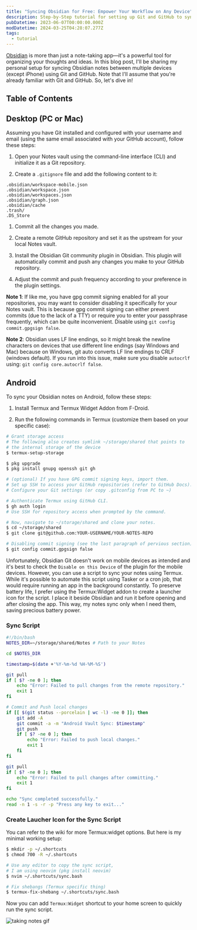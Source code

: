 ```yaml
---
title: "Syncing Obsidian for Free: Empower Your Workflow on Any Device"
description: Step-by-Step tutorial for setting up Git and GitHub to sync Obsidian notes between multiple devices for free.
pubDatetime: 2023-06-07T00:00:00.000Z
modDatetime: 2024-03-25T04:28:07.277Z
tags:
  - tutorial
---
```


[Obsidian](https://obsidian.md/) is more than just a note-taking app—it's a powerful tool for organizing your thoughts and ideas. In this blog post, I'll be sharing my personal setup for syncing Obsidian notes between multiple devices (except iPhone) using Git and GitHub. Note that I'll assume that you're already familiar with Git and GitHub. So, let's dive in!

## Table of Contents

## Desktop (PC or Mac)

Assuming you have Git installed and configured with your username and email (using the same email associated with your GitHub account), follow these steps:

1. Open your Notes vault using the command-line interface (CLI) and initialize it as a Git repository.

2. Create a `.gitignore` file and add the following content to it:

```plaintext
.obsidian/workspace-mobile.json
.obsidian/workspace.json
.obsidian/workspaces.json
.obsidian/graph.json
.obsidian/cache
.trash/
.DS_Store
```

1. Commit all the changes you made.

2. Create a remote GitHub repository and set it as the upstream for your local Notes vault.

3. Install the Obsidian Git community plugin in Obsidian. This plugin will automatically commit and push any changes you make to your GitHub repository.
4. Adjust the commit and push frequency according to your preference in the plugin settings.

**Note 1**: If like me, you have gpg commit signing enabled for all your repositories, you may want to consider disabling it specifically for your Notes vault. This is because gpg commit signing can either prevent commits (due to the lack of a TTY) or require you to enter your passphrase frequently, which can be quite inconvenient. Disable using `git config commit.gpgsign false`.

**Note 2**: Obsidian uses LF line endings, so it might break the newline characters on devices that use different line endings (say Windows and Mac) because on Windows, git auto converts LF line endings to CRLF (windows default). If you run into this issue, make sure you disable `autocrlf` using: `git config core.autocrlf false`.

## Android

To sync your Obsidian notes on Android, follow these steps:

1. Install Termux and Termux Widget Addon from F-Droid.

2. Run the following commands in Termux (customize them based on your specific case):

```bash
# Grant storage access
# The following also creates symlink ~/storage/shared that points to
# the internal storage of the device
$ termux-setup-storage

$ pkg upgrade
$ pkg install gnupg openssh git gh

# (optional) If you have GPG commit signing keys, import them.
# Set up SSH to access your GitHub repositories (refer to GitHub Docs).
# Configure your Git settings (or copy .gitconfig from PC to ~)

# Authenticate Termux using GitHub CLI.
$ gh auth login
# Use SSH for repository access when prompted by the command.

# Now, navigate to ~/storage/shared and clone your notes.
$ cd ~/storage/shared
$ git clone git@github.com:YOUR-USERNAME/YOUR-NOTES-REPO

# Disabling commit signing (see the last paragraph of pervious section)
$ git config commit.gpgsign false
```

Unfortunately, Obsidian Git doesn't work on mobile devices as intended and it's best to check the `Disable on this Device` of the plugin for the mobile devices. However, you can use a script to sync your notes using Termux. While it's possible to automate this script using Tasker or a cron job, that would require running an app in the background constantly. To preserve battery life, I prefer using the Termux:Widget addon to create a launcher icon for the script. I place it beside Obsidian and run it before opening and after closing the app. This way, my notes sync only when I need them, saving precious battery power.

### Sync Script

```bash
#!/bin/bash
NOTES_DIR=~/storage/shared/Notes # Path to your Notes

cd $NOTES_DIR

timestamp=$(date +'%Y-%m-%d %H-%M-%S')

git pull
if [ $? -ne 0 ]; then
    echo "Error: Failed to pull changes from the remote repository."
    exit 1
fi

# Commit and Push local changes
if [[ $(git status --porcelain | wc -l) -ne 0 ]]; then
    git add -A
    git commit -a -m "Android Vault Sync: $timestamp"
    git push
    if [ $? -ne 0 ]; then
        echo "Error: Failed to push local changes."
        exit 1
    fi
fi

git pull
if [ $? -ne 0 ]; then
    echo "Error: Failed to pull changes after committing."
    exit 1
fi

echo "Sync completed successfully."
read -n 1 -s -r -p "Press any key to exit..."
```

### Create Laucher Icon for the Sync Script

You can refer to the wiki for more Termux:widget options. But here is my minimal working setup:

```bash
$ mkdir -p ~/.shortcuts
$ chmod 700 -R ~/.shortcuts

# Use any editor to copy the sync script,
# I am using neovim (pkg install neovim)
$ nvim ~/.shortcuts/sync.bash

# Fix shebangs (Termux specific thing)
$ termux-fix-shebang ~/.shortcuts/sync.bash
```

Now you can add `Termux:Widget` shortcut to your home screen to quickly run the sync script.

![taking notes gif](https://media.tenor.com/hph-YFUYCvUAAAAC/my-hero-academia-izuku.gif)
